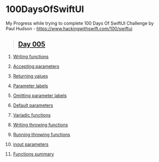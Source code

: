# 100DaysOfSwiftUI

My Progress while trying to complete 100 Days Of SwiftUI Challenge by Paul Hudson - https://www.hackingwithswift.com/100/swiftui

> ## [Day 005](https://www.hackingwithswift.com/100/swiftui/5 "Day 005")

1. [Writing functions](https://www.hackingwithswift.com/sixty/5/1/writing-functions "Writing functions")

2. [Accepting parameters](https://www.hackingwithswift.com/sixty/5/2/accepting-parameters "Accepting parameters")

3. [Returning values](https://www.hackingwithswift.com/sixty/5/3/returning-values "Returning values")

4. [Parameter labels](https://www.hackingwithswift.com/sixty/5/4/parameter-labels "Parameter labels")

5. [Omitting parameter labels](https://www.hackingwithswift.com/sixty/5/5/omitting-parameter-labels "Omitting parameter labels")

6. [Default parameters](https://www.hackingwithswift.com/sixty/5/6/default-parameters "Default parameters")

7. [Variadic functions](https://www.hackingwithswift.com/sixty/5/7/variadic-functions "Variadic functions")

8. [Writing throwing functions](https://www.hackingwithswift.com/sixty/5/8/writing-throwing-functions "Writing throwing functions")

9. [Running throwing functions](https://www.hackingwithswift.com/sixty/5/9/running-throwing-functions "Running throwing functions")

10. [inout parameters](https://www.hackingwithswift.com/sixty/5/10/inout-parameters "inout parameters")

11. [Functions summary](https://www.hackingwithswift.com/sixty/5/11/functions-summary "Functions summary")
